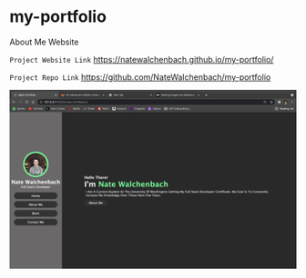 # my-portfolio

About Me Website

`Project Website Link`
https://natewalchenbach.github.io/my-portfolio/

`Project Repo Link`
https://github.com/NateWalchenbach/my-portfolio

![](./Assets/Pictures/Screenshot.png)
